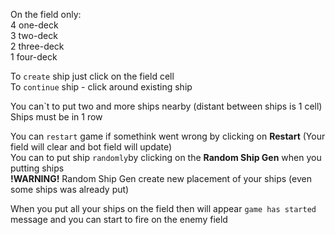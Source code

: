 On the field only: \
4 one-deck \
3 two-deck \
2 three-deck \
1 four-deck

To `create` ship just click on the field cell \
To `continue` ship - click around existing ship 

You can`t to put two and more ships nearby (distant between ships is 1 cell) \
Ships must be in 1 row 

You can `restart` game if somethink went wrong by clicking on **Restart** (Your field will clear and bot field will update)\
You can to put ship `randomly`by clicking on the **Random Ship Gen** when you putting ships \
**!WARNING!** Random Ship Gen create new placement of your ships (even some ships was already put) 

When you put all your ships on the field then will appear `game has started` message and you can start to fire on the enemy field 


